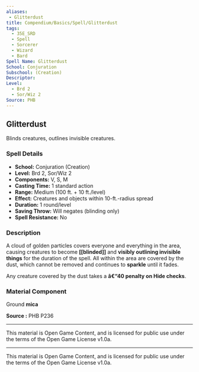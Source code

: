 ```yaml
---
aliases:
 - Glitterdust
title: Compendium/Basics/Spell/Glitterdust
tags:  
  - 35E_SRD  
  - Spell  
  - Sorcerer  
  - Wizard  
  - Bard  
Spell Name: Glitterdust
School: Conjuration
Subschool: (Creation)
Descriptor: 
Level:  
  - Brd 2  
  - Sor/Wiz 2  
Source: PHB
---
```


## Glitterdust

Blinds creatures, outlines invisible creatures.

### Spell Details

- **School:** Conjuration (Creation)  
- **Level:** Brd 2, Sor/Wiz 2  
- **Components:** V, S, M  
- **Casting Time:** 1 standard action  
- **Range:** Medium (100 ft. + 10 ft./level)  
- **Effect:** Creatures and objects within 10-ft.-radius spread  
- **Duration:** 1 round/level  
- **Saving Throw:** Will negates (blinding only)  
- **Spell Resistance:** No  

### Description

A cloud of golden particles covers everyone and everything in the area, causing creatures to become **[[blinded]]** and **visibly outlining invisible things** for the duration of the spell. All within the area are covered by the dust, which cannot be removed and continues to **sparkle** until it fades.

Any creature covered by the dust takes a **â€“40 penalty on Hide checks**.

### Material Component

Ground **mica**


**Source :** PHB P236

---

This material is Open Game Content, and is licensed for public use under  
the terms of the Open Game License v1.0a.

---

This material is Open Game Content, and is licensed for public use under the terms of the Open Game License v1.0a.
